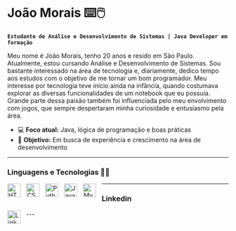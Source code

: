 # João Morais ⌨️🖱️

**`Estudante de Análise e Desenvolvimento de Sistemas | Java Developer em formação`**

Meu nome é João Morais, tenho 20 anos e resido em São Paulo. Atualmente, estou cursando Análise e Desenvolvimento de Sistemas. Sou bastante interessado na área de tecnologia e, diariamente, dedico tempo aos estudos com o objetivo de me tornar um bom programador. Meu interesse por tecnologia teve início ainda na infância, quando costumava explorar as diversas funcionalidades de um notebook que eu possuía. Grande parte dessa paixão também foi influenciada pelo meu envolvimento com jogos, que sempre despertaram minha curiosidade e entusiasmo pela área.

- 💻 **Foco atual:** Java, lógica de programação e boas práticas  
- 🚀 **Objetivo:** Em busca de experiência e crescimento na área de desenvolvimento  
---

### Linguagens e Tecnologias 🧠🤖

<img 
    align="left" 
    alt="HTML"
    title="HTML" 
    width="30px" 
    style="padding-right: 10px;" 
    src="https://cdn.jsdelivr.net/gh/devicons/devicon@latest/icons/html5/html5-original.svg" 
/>
<img 
    align="left" 
    alt="CSS" 
    title="CSS"
    width="30px" 
    style="padding-right: 10px;" 
    src="https://cdn.jsdelivr.net/gh/devicons/devicon@latest/icons/css3/css3-original.svg" 
/>
<img 
    align="left" 
    alt="Python" 
    title="Python"
    width="30px" 
    style="padding-right: 10px;" 
    src="https://cdn.jsdelivr.net/gh/devicons/devicon@latest/icons/python/python-original.svg" 
/>
<img 
    align="left" 
    alt="Java"
    title="Java"
    width="30px" 
    style="padding-right: 10px;" 
    src="https://cdn.jsdelivr.net/gh/devicons/devicon@latest/icons/java/java-original.svg" 
/>
<img 
    align="left" 
    alt="MySQL"
    title="MySQL"
    width="30px" 
    style="padding-right: 10px;" 
    src="https://cdn.jsdelivr.net/gh/devicons/devicon@latest/icons/mysql/mysql-original.svg" 
/>

---

### Linkedin

<a href="https://www.linkedin.com/in/joão-morais-t/?trk=opento_sprofile_topcard" target="_blank">
  <img 
    align="left" 
    alt="LinkedIn" 
    title="LinkedIn" 
    width="30px" 
    style="padding-right: 10px;" 
    src="https://cdn.jsdelivr.net/gh/devicons/devicon@latest/icons/linkedin/linkedin-original.svg" 
  />
</a>
---
